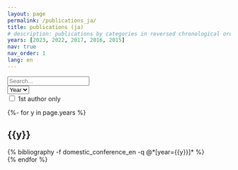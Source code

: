 ```yaml
---
layout: page
permalink: /publications_ja/
title: publications (ja)
# description: publications by categories in reversed chronological order. generated by jekyll-scholar.
years: [2023, 2022, 2017, 2016, 2015]
nav: true
nav_order: 1
lang: en
---
```

<!-- _pages/publications.md -->

<!-- Filter -->
<script src="{{ '/assets/js/filter.js' | relative_url }}"></script>

<div class="search">
  <div class="form-row mb-4">
    <div class="col-auto">
      <input type="search" id="filter-search" placeholder="Search..." autocapitalize=off autocomplete=off autocorrect=off role=textbox spellcheck=false>
    </div>
    <div class="col-auto" style="display: none">
      <select id="filter-pubtype">
        <option value=".pubtype-all">Type</option>
      </select>
    </div>
    <div class="col-auto">
      <select id="filter-year">
        <option value=".year-all">Year</option>
        {%- for y in page.years %}
          <option value=".year-{{y}}">{{y}}</option>
        {% endfor %}
      </select>
    </div>
    <div class="col-auto first-aurhor">
      <input type="checkbox" id="filter-first-author" />
      <label for="filter-first-author" class="author-toggle"></label>
      <span>1st author only</span>
    </div>
  </div>
</div>

<div class="publications">

{%- for y in page.years %}
  <div class="year-all year-{{y}}">
  <h2 class="year">{{y}}</h2>
  <div class="pubtype-all">
  {% bibliography -f domestic_conference_en -q @*[year={{y}}]* %}
  </div>
  </div>
{% endfor %}

</div>
